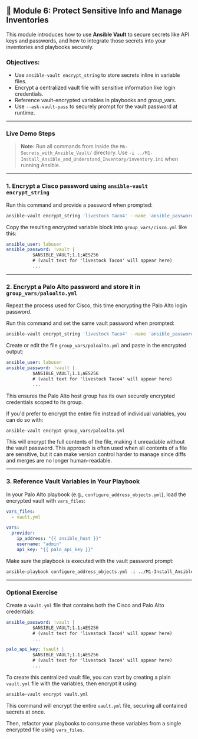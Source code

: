 ## 🔐 Module 6: Protect Sensitive Info and Manage Inventories

This module introduces how to use **Ansible Vault** to secure secrets like API keys and passwords, and how to integrate those secrets into your inventories and playbooks securely.

### Objectives:
- Use `ansible-vault encrypt_string` to store secrets inline in variable files.
- Encrypt a centralized vault file with sensitive information like login credentials.
- Reference vault-encrypted variables in playbooks and group_vars.
- Use `--ask-vault-pass` to securely prompt for the vault password at runtime.

---

### Live Demo Steps
> **Note:** Run all commands from inside the `M6-Secrets_with_Ansible_Vault/` directory. Use `-i ../M1-Install_Ansible_and_Understand_Inventory/inventory.ini` when running Ansible.

---

### 1. Encrypt a Cisco password using `ansible-vault encrypt_string`

Run this command and provide a password when prompted:

```bash
ansible-vault encrypt_string 'livestock Taco4' --name 'ansible_password'
```

Copy the resulting encrypted variable block into `group_vars/cisco.yml` like this:

```yaml
ansible_user: labuser
ansible_password: !vault |
          $ANSIBLE_VAULT;1.1;AES256
          # (vault text for 'livestock Taco4' will appear here)
          ...
```

---

### 2. Encrypt a Palo Alto password and store it in `group_vars/paloalto.yml`

Repeat the process used for Cisco, this time encrypting the Palo Alto login password.

Run this command and set the same vault password when prompted:

```bash
ansible-vault encrypt_string 'livestock Taco4' --name 'ansible_password'
```

Create or edit the file `group_vars/paloalto.yml` and paste in the encrypted output:

```yaml
ansible_user: labuser
ansible_password: !vault |
          $ANSIBLE_VAULT;1.1;AES256
          # (vault text for 'livestock Taco4' will appear here)
          ...
```

This ensures the Palo Alto host group has its own securely encrypted credentials scoped to its group.

If you'd prefer to encrypt the entire file instead of individual variables, you can do so with:

```bash
ansible-vault encrypt group_vars/paloalto.yml
```

This will encrypt the full contents of the file, making it unreadable without the vault password. This approach is often used when all contents of a file are sensitive, but it can make version control harder to manage since diffs and merges are no longer human-readable.

---

### 3. Reference Vault Variables in Your Playbook

In your Palo Alto playbook (e.g., `configure_address_objects.yml`), load the encrypted vault with `vars_files`:

```yaml
vars_files:
  - vault.yml

vars:
  provider:
    ip_address: "{{ ansible_host }}"
    username: "admin"
    api_key: "{{ palo_api_key }}"
```

Make sure the playbook is executed with the vault password prompt:

```bash
ansible-playbook configure_address_objects.yml -i ../M1-Install_Ansible_and_Understand_Inventory/inventory.ini --ask-vault-pass
```

---

### Optional Exercise

Create a `vault.yml` file that contains both the Cisco and Palo Alto credentials:

```yaml
ansible_password: !vault |
          $ANSIBLE_VAULT;1.1;AES256
          # (vault text for 'livestock Taco4' will appear here)
          ...

palo_api_key: !vault |
          $ANSIBLE_VAULT;1.1;AES256
          # (vault text for 'livestock Taco4' will appear here)
          ...
```

To create this centralized vault file, you can start by creating a plain `vault.yml` file with the variables, then encrypt it using:

```bash
ansible-vault encrypt vault.yml
```

This command will encrypt the entire `vault.yml` file, securing all contained secrets at once.

Then, refactor your playbooks to consume these variables from a single encrypted file using `vars_files`.
